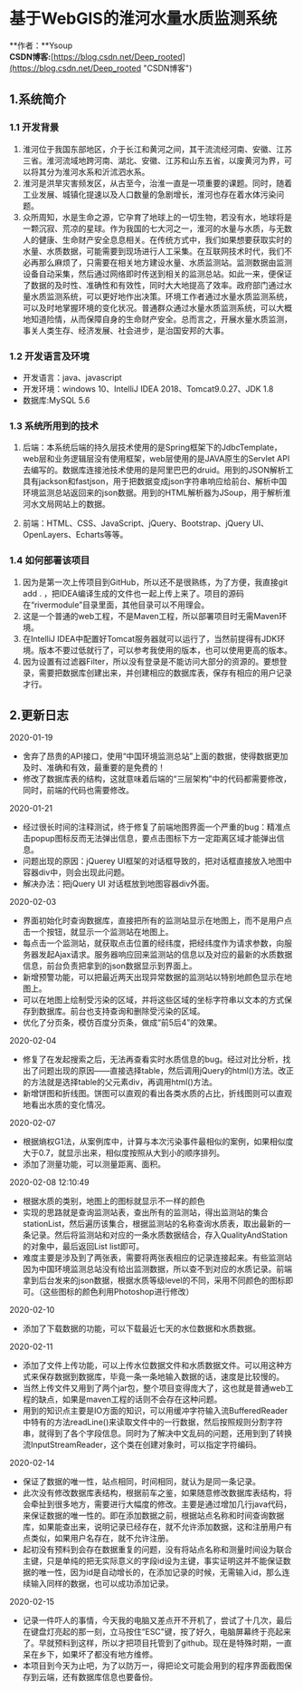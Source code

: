 # 基于WebGIS的淮河水量水质监测系统


 **作者：**Ysoup       
 **CSDN博客:**[https://blog.csdn.net/Deep_rooted](https://blog.csdn.net/Deep_rooted "CSDN博客")

## 1.系统简介
### 1.1 开发背景
1. 淮河位于我国东部地区，介于长江和黄河之间，其干流流经河南、安徽、江苏三省。淮河流域地跨河南、湖北、安徽、江苏和山东五省，以废黄河为界，可以将其分为淮河水系和沂沭泗水系。
2. 淮河是洪旱灾害频发区，从古至今，治淮一直是一项重要的课题。同时，随着工业发展、城镇化提速以及人口数量的急剧增长，淮河也存在着水体污染问题。
3. 众所周知，水是生命之源，它孕育了地球上的一切生物，若没有水，地球将是一颗沉寂、荒凉的星球。作为我国的七大河之一，淮河的水量与水质，与无数人的健康、生命财产安全息息相关。在传统方式中，我们如果想要获取实时的水量、水质数据，可能需要到现场进行人工采集。在互联网技术时代，我们不必再那么麻烦了，只需要在相关地方建设水量、水质监测站。监测数据由监测设备自动采集，然后通过网络即时传送到相关的监测总站。如此一来，便保证了数据的及时性、准确性和有效性，同时大大地提高了效率。政府部门通过水量水质监测系统，可以更好地作出决策。环境工作者通过水量水质监测系统，可以及时地掌握环境的变化状况。普通群众通过水量水质监测系统，可以大概地知道险情，从而保障自身的生命财产安全。总而言之，开展水量水质监测，事关人类生存、经济发展、社会进步，是治国安邦的大事。
### 1.2 开发语言及环境
* 开发语言：java、javascript
* 开发环境：windows 10、IntelliJ IDEA 2018、Tomcat9.0.27、JDK 1.8
* 数据库:MySQL 5.6

### 1.3 系统所用到的技术
1.	后端：本系统后端的持久层技术使用的是Spring框架下的JdbcTemplate，web层和业务逻辑层没有使用框架，web层使用的是JAVA原生的Servlet API去编写的。数据库连接池技术使用的是阿里巴巴的druid。用到的JSON解析工具有jackson和fastjson，用于把数据变成json字符串响应给前台、解析中国环境监测总站返回来的json数据。用到的HTML解析器为JSoup，用于解析淮河水文局网站上的数据。

2.	前端：HTML、CSS、JavaScript、jQuery、Bootstrap、jQuery UI、OpenLayers、Echarts等等。

###	1.4 如何部署该项目
1. 因为是第一次上传项目到GitHub，所以还不是很熟练，为了方便，我直接git add . ，把IDEA编译生成的文件也一起上传上来了。项目的源码在“rivermodule”目录里面，其他目录可以不用理会。
2. 这是一个普通的web工程，不是Maven工程，所以部署项目时无需Maven环境。
3. 在IntelliJ IDEA中配置好Tomcat服务器就可以运行了，当然前提得有JDK环境。版本不要过低就行了，可以参考我使用的版本，也可以使用更高的版本。
4. 因为设置有过滤器Filter，所以没有登录是不能访问大部分的资源的。要想登录，需要把数据库创建出来，并创建相应的数据库表，保存有相应的用户记录才行。


## 2.更新日志
2020-01-19 

- 舍弃了昂贵的API接口，使用“中国环境监测总站”上面的数据，使得数据更加及时、准确和有效，最重要的是免费的！
- 修改了数据库表的结构，这就意味着后端的“三层架构”中的代码都需要修改，同时，前端的代码也需要修改。

2020-01-21 

- 经过很长时间的注释测试，终于修复了前端地图界面一个严重的bug：精准点击popup图标反而无法弹出信息，要点击图标下方一定距离区域才能弹出信息。
- 问题出现的原因：jQuerey UI框架的对话框导致的，把对话框直接放入地图中容器div中，则会出现此问题。
- 解决办法：把jQuery UI 对话框放到地图容器div外面。

 2020-02-03 

* 界面初始化时查询数据库，直接把所有的监测站显示在地图上，而不是用户点击一个按钮，就显示一个监测站在地图上。
* 每点击一个监测站，就获取点击位置的经纬度，把经纬度作为请求参数，向服务器发起Ajax请求。服务器响应回来监测站的信息以及对应的最新的水质数据信息，前台负责把拿到的json数据显示到界面上。
* 新增预警功能，可以把最近两天出现异常数据的监测站以特别地颜色显示在地图上。
* 可以在地图上绘制受污染的区域，并将这些区域的坐标字符串以文本的方式保存到数据库。前台也支持查询和删除受污染的区域。
* 优化了分页条，模仿百度分页条，做成“前5后4”的效果。

2020-02-04 

* 修复了在发起搜索之后，无法再查看实时水质信息的bug。经过对比分析，找出了问题出现的原因——直接选择table，然后调用jQuery的html()方法。改正的方法就是选择table的父元素div，再调用html()方法。
* 新增饼图和折线图。饼图可以直观的看出各类水质的占比，折线图则可以直观地看出水质的变化情况。

2020-02-07 

* 根据熵权G1法，从案例库中，计算与本次污染事件最相似的案例，如果相似度大于0.7，就显示出来，相似度按照从大到小的顺序排列。
* 添加了测量功能，可以测量距离、面积。

2020-02-08 12:10:49 

* 根据水质的类别，地图上的图标就显示不一样的颜色
* 实现的思路就是查询监测站表，查出所有的监测站，得出监测站的集合stationList，然后遍历该集合，根据监测站的名称查询水质表，取出最新的一条记录。然后将监测站和对应的一条水质数据结合，存入QualityAndStation的对象中，最后返回List<QualityAndStation> list即可。
* 难度主要是涉及到了两张表，需要将两张表相应的记录连接起来。有些监测站因为中国环境监测总站没有给出监测数据，所以查不到对应的水质记录。前端拿到后台发来的json数据，根据水质等级level的不同，采用不同颜色的图标即可。（这些图标的颜色利用Photoshop进行修改）


2020-02-10 

* 添加了下载数据的功能，可以下载最近七天的水位数据和水质数据。


2020-02-11 

* 添加了文件上传功能，可以上传水位数据文件和水质数据文件。可以用这种方式来保存数据到数据库，毕竟一条一条地输入数据的话，速度是比较慢的。
* 当然上传文件又用到了两个jar包，整个项目变得庞大了，这也就是普通web工程的缺点，如果是maven工程的话则不会存在这种问题。
* 用到的知识点主要是IO方面的知识，可以用缓冲字符输入流BufferedReader中特有的方法readLine()来读取文件中的一行数据，然后按照规则分割字符串，就得到了各个字段信息。同时为了解决中文乱码的问题，还用到到了转换流InputStreamReader，这个类在创建对象时，可以指定字符编码。

2020-02-14 

* 保证了数据的唯一性，站点相同，时间相同，就认为是同一条记录。
* 此次没有修改数据库表结构，根据前车之鉴，如果随意修改数据库表结构，将会牵扯到很多地方，需要进行大幅度的修改。主要是通过增加几行java代码，来保证数据的唯一性的。即在添加数据之前，根据站点名称和时间查询数据库，如果能查出来，说明记录已经存在，就不允许添加数据，这和注册用户有点类似，如果用户名存在，就不允许注册。
* 起初没有预料到会存在数据重复的问题，没有将站点名称和测量时间设为联合主键，只是单纯的把无实际意义的字段id设为主键，事实证明这并不能保证数据的唯一性，因为id是自动增长的，在添加记录的时候，无需输入id，那么连续输入同样的数据，也可以成功添加记录。


2020-02-15 

* 记录一件吓人的事情，今天我的电脑又差点开不开机了，尝试了十几次，最后在键盘灯亮起的那一刻，立马按住“ESC"键，按了好久，电脑屏幕终于亮起来了。早就预料到这样，所以才把项目托管到了github。现在是特殊时期，一直呆在乡下，如果坏了都没有地方维修。
* 本项目到今天为止吧，为了以防万一，得把论文可能会用到的程序界面截图保存到云端，还有数据库信息也要备份。